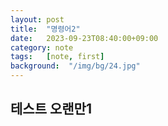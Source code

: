 ```yaml
---
layout: post
title:  "명령어2"
date:   2023-09-23T08:40:00+09:00
category: note
tags:	[note, first]
background:  "/img/bg/24.jpg"
---
```

## 테스트 오랜만1